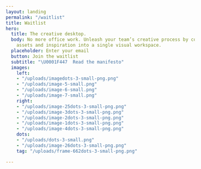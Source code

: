 ```yaml
---
layout: landing
permalink: "/waitlist"
title: Waitlist
hero:
  title: The creative desktop.
  body: No more office work. Unleash your team’s creative process by consolidating
    assets and inspiration into a single visual workspace.
  placeholder: Enter your email
  button: Join the waitlist
  subtitle: "\U0001F447  Read the manifesto"
  images:
    left:
    - "/uploads/imagedots-3-small-png.png"
    - "/uploads/image-5-small.png"
    - "/uploads/image-6-small.png"
    - "/uploads/image-7-small.png"
    right:
    - "/uploads/image-25dots-3-small-png.png"
    - "/uploads/image-3dots-3-small-png.png"
    - "/uploads/image-2dots-3-small-png.png"
    - "/uploads/image-1dots-3-small-png.png"
    - "/uploads/image-4dots-3-small-png.png"
    dots:
    - "/uploads/dots-3-small.png"
    - "/uploads/image-26dots-3-small-png.png"
    tag: "/uploads/frame-662dots-3-small-png.png"

---
```

